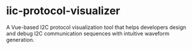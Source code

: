 # iic-protocol-visualizer
A Vue-based I2C protocol visualization tool that helps developers design and debug I2C communication sequences with intuitive waveform generation.

